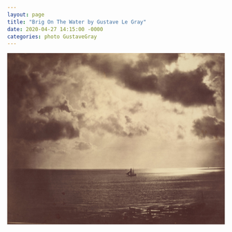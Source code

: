 ```yaml
---
layout: page
title: "Brig On The Water by Gustave Le Gray"
date: 2020-04-27 14:15:00 -0000
categories: photo GustaveGray
---
```

![BrigOnTheWater](/images/BrigOnTheWater.jpg)
